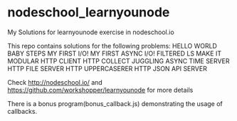 # nodeschool_learnyounode
My Solutions for learnyounode exercise in nodeschool.io

This repo contains solutions for the following problems:
HELLO WORLD
BABY STEPS
MY FIRST I/O!
MY FIRST ASYNC I/O!
FILTERED LS
MAKE IT MODULAR
HTTP CLIENT
HTTP COLLECT
JUGGLING ASYNC
TIME SERVER
HTTP FILE SERVER
HTTP UPPERCASERER
HTTP JSON API SERVER

Check http://nodeschool.io/ and https://github.com/workshopper/learnyounode for more details

There is a bonus program(bonus_callback.js) demonstrating the usage of callbacks.
